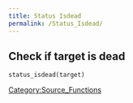 ```yaml
---
title: Status Isdead
permalink: /Status_Isdead/
---
```


Check if target is dead
-----------------------

`status_isdead(target)`

[Category:Source_Functions](Source_Functions)